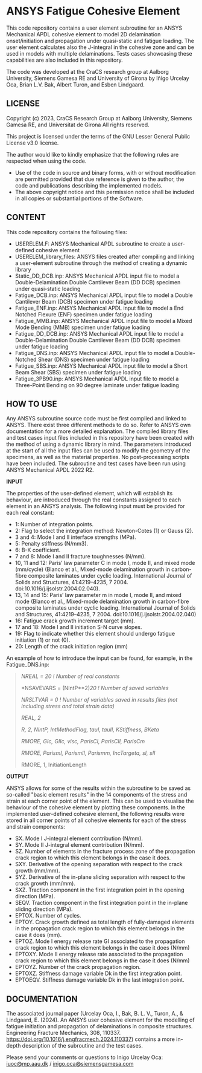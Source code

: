
# ANSYS Fatigue Cohesive Element
This code repository contains a user element subroutine for an ANSYS Mechanical APDL cohesive element to model 2D delamination onset/initiation and propagation under quasi-static and fatigue loading. The user element calculates also the J-integral in the cohesive zone and can be used in models with multiple delaminations. Tests cases showcasing these capabilities are also included in this repository.

The code was developed at the CraCS research group at Aalborg University, Siemens Gamesa RE and University of Girona by Iñigo Urcelay Oca, Brian L.V. Bak, Albert Turon, and Esben Lindgaard.

LICENSE
---------------
Copyright (c) 2023, CraCS Research Group at Aalborg University, Siemens Gamesa RE, and Universitat de Girona 
All rights reserved.

This project is licensed under the terms of the GNU Lesser General Public License v3.0 license.

The author would like to kindly emphasize that the following rules are respected when using the code. 
* Use of the code in source and binary forms, with or without modification are permitted provided that due reference is given to the author, the code and publications describing the implemented models.
* The above copyright notice and this permission notice shall be included in all copies or substantial portions of the Software.

CONTENT
---------------
This code repository contains the following files:
* USERELEM.F: ANSYS Mechanical APDL subroutine to create a user-defined cohesive element
* USERELEM_library_files: ANSYS files created after compiling and linking a user-element subroutine through the method of creating a dynamic library
* Static_DD_DCB.inp: ANSYS Mechanical APDL input file to model a Double-Delamination Double Cantilever Beam (DD DCB) specimen under quasi-static loading
* Fatigue_DCB.inp: ANSYS Mechanical APDL input file to model a Double Cantilever Beam (DCB) specimen under fatigue loading
* Fatigue_ENF.inp: ANSYS Mechanical APDL input file to model a End Notched Flexure (ENF) specimen under fatigue loading
* Fatigue_MMB.inp: ANSYS Mechanical APDL input file to model a Mixed Mode Bending (MMB) specimen under fatigue loading
* Fatigue_DD_DCB.inp: ANSYS Mechanical APDL input file to model a Double-Delamination Double Cantilever Beam (DD DCB) specimen under fatigue loading
* Fatigue_DNS.inp: ANSYS Mechanical APDL input file to model a Double-Notched Shear (DNS) specimen under fatigue loading
* Fatigue_SBS.inp: ANSYS Mechanical APDL input file to model a Short Beam Shear (SBS) specimen under fatigue loading
* Fatigue_3PB90.inp: ANSYS Mechanical APDL input file to model a Three-Point Bending on 90 degree laminate under fatigue loading

HOW TO USE
---------------
Any ANSYS subroutine source code must be first compiled and linked to ANSYS. There exist three different methods to do so. Refer to ANSYS own documentation for a more detailed explanation. The compiled library files and test cases input files included in this repository have been created with the method of using a dynamic library in mind. 
The parameters introduced at the start of all the input files can be used to modify the geometry of the specimens, as well as the material properties. No post-processing scripts have been included.
The subroutine and test cases have been run using ANSYS Mechanical APDL 2022 R2.

**INPUT**

The properties of the user-defined element, which will establish its behaviour, are introduced through the real constants assigned to each element in an ANSYS analysis. The following input must be provided for each real constant:
* 1: Number of integration points.
* 2: Flag to select the integration method: Newton-Cotes (1) or Gauss (2).
* 3 and 4: Mode I and II interface strengths (MPa).
* 5: Penalty stiffness (N/mm3).
* 6: B-K coefficient.
* 7 and 8: Mode I and II fracture toughnesses (N/mm).
* 10, 11 and 12: Paris’ law parameter C in mode I, mode II, and mixed mode (mm/cycle) (Blanco et al., Mixed-mode delamination growth in carbon-fibre composite laminates under cyclic loading. International Journal of Solids and Structures, 41:4219–4235, 7 2004. doi:10.1016/j.ijsolstr.2004.02.040).
* 13, 14 and 15: Paris’ law parameter m in mode I, mode II, and mixed mode (Blanco et al., Mixed-mode delamination growth in carbon-fibre composite laminates under cyclic loading. International Journal of Solids and Structures, 41:4219–4235, 7 2004. doi:10.1016/j.ijsolstr.2004.02.040)
* 16: Fatigue crack growth increment target (mm).
* 17 and 18: Mode I and II initiation S-N curve slopes.
* 19: Flag to indicate whether this element should undergo fatigue initiation (1) or not (0).
* 20: Length of the crack initiation region (mm)

An example of how to introduce the input can be found, for example, in the Fatigue_DNS.inp:

> *NREAL = 20 ! Number of real constants*
>
> *NSAVEVARS = (NIntP**2)*20 ! Number of saved variables*
>
> *NRSLTVAR = 0 ! Number of variables saved in results files (not including stress and total strain data)*
>
> *REAL, 2*
>
> *R, 2, NIntP, IntMethodFlag, tauI, tauII, KStiffness, BKeta*
>
> *RMORE, GIc, GIIc, visc, ParisCI, ParisCII, ParisCm*
>
> *RMORE, ParismI, ParismII, Parismm, IncTargeta, sI, sII*
>
> RMORE, 1, InitiationLength 


 
**OUTPUT**

ANSYS allows for some of the results within the subroutine to be saved as so-called "basic element results" in the 14 components of the stress and strain at each corner point of the element. This can be used to visualise the behaviour of the cohesive element by plotting these components. In the implemented user-defined cohesive element, the following results were stored in all corner points of all cohesive elements for each of the stress and strain components:
* SX. Mode I J-integral element contribution (N/mm).
* SY. Mode II J-integral element contribution (N/mm).
* SZ. Number of elements in the fracture process zone of the propagation crack region to which this element belongs in the case it does.
* SXY. Derivative of the opening separation with respect to the crack growth (mm/mm).
* SYZ. Derivative of the in-plane sliding separation with respect to the crack growth (mm/mm).
* SXZ. Traction component in the first integration point in the opening direction (MPa).
* SEQV. Traction component in the first integration point in the in-plane sliding direction (MPa).
* EPTOX. Number of cycles.
* EPTOY. Crack growth defined as total length of fully-damaged elements in the propagation crack region to which this element belongs in the case it does (mm).
* EPTOZ. Mode I energy release rate GI associated to the propagation crack region to which this element belongs in the case it does (N/mm)
* EPTOXY. Mode II energy release rate associated to the propagation crack region to which this element belongs in the case it does (N/mm)
* EPTOYZ. Number of the crack propagation region.
* EPTOXZ. Stiffness damage variable Dk in the first integration point.
* EPTOEQV. Stiffness damage variable Dk in the last integration point.

DOCUMENTATION 
---------------
The associated journal paper (Urcelay Oca, I., Bak, B. L. V., Turon, A., & Lindgaard, E. (2024). An ANSYS user cohesive element for the modelling of fatigue initiation and propagation of delaminations in composite structures. Engineering Fracture Mechanics, 308, 110337. https://doi.org/10.1016/j.engfracmech.2024.110337) contains a more in-depth description of the subroutine and the test cases.

Please send your comments or questions to Inigo Urcelay Oca: iuoc@mp.aau.dk / inigo.oca@siemensgamesa.com 
